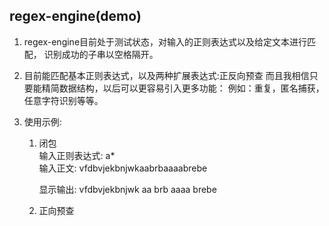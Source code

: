 regex-engine(demo)
-------------------------
1.  regex-engine目前处于测试状态，对输入的正则表达式以及给定文本进行匹配，
    识别成功的子串以空格隔开。
    
2.  目前能匹配基本正则表达式，以及两种扩展表达式:正反向预查
     而且我相信只要能精简数据结构，以后可以更容易引入更多功能：
     例如：重复，匿名捕获，任意字符识别等等。

3.  使用示例:  
    1. 闭包  
        输入正则表达式:  a*  
        输入正文: vfdbvjekbnjwkaabrbaaaabrebe  
        
        显示输出: vfdbvjekbnjwk aa brb aaaa brebe  
    
    2. 正向预查  
    
    
